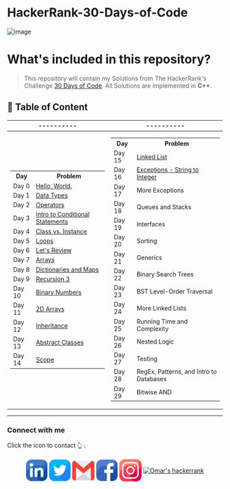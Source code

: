 # HackerRank-30-Days-of-Code

![image](https://camo.githubusercontent.com/65dc1fab92baf369bb1d072e20616929d280a5ac2094b5ae6033435f9b96eaf1/68747470733a2f2f69302e77702e636f6d2f6772616473696e67616d65732e636f6d2f77702d636f6e74656e742f75706c6f6164732f323031362f30352f3835363737315f3636383232343035333139373834315f313934333639393030395f6f2e706e673f6669743d32373631253243363932)

# What's included in this repository?
>
> This repository will contain my Solutions from The HackerRank's Challenge [30 Days of Code](https://www.hackerrank.com/domains/tutorials/30-days-of-code). All Solutions are implemented in **C++**.

## 📝 Table of Content  

| ---------- | ---------- |
|--|--|
|<table > <tr><th>Day</th><th>Problem</th></tr> <tr><td>Day 0</td><td>[Hello, World.](https://github.com/Omar-26/HackerRank-30-Days-of-Code/blob/4b62d1ea95f7b50e55df80a1ef160765d09547ba/0-%20%20Day%200%20Hello%2C%20World.cpp)</td></tr> <tr><td>Day 1</td><td>[Data Types](https://github.com/Omar-26/HackerRank-30-Days-of-Code/blob/4b62d1ea95f7b50e55df80a1ef160765d09547ba/1-%20Day%201%20Data%20Types.cpp)</td></tr>  <tr><td>Day 2</td><td>[Operators](https://github.com/Omar-26/HackerRank-30-Days-of-Code/blob/4b62d1ea95f7b50e55df80a1ef160765d09547ba/2-%20Day%202%20Operators.cpp)</td></tr> <tr><td>Day 3</td><td>[Intro to Conditional Statements](https://github.com/Omar-26/HackerRank-30-Days-of-Code/blob/4b62d1ea95f7b50e55df80a1ef160765d09547ba/3-%20Day%203%20Intro%20to%20Conditional%20Statements.cpp)</td></tr> <tr><td>Day 4</td><td>[Class vs. Instance](https://github.com/Omar-26/HackerRank-30-Days-of-Code/blob/4b62d1ea95f7b50e55df80a1ef160765d09547ba/A-%20Day%204%20Class%20vs.%20Instance.cpp)</td></tr> <tr><td>Day 5</td><td>[Loops](https://github.com/Omar-26/HackerRank-30-Days-of-Code/blob/4b62d1ea95f7b50e55df80a1ef160765d09547ba/B-%20Day%205%20Loops.cpp)</td></tr> <tr><td>Day 6</td><td>[Let's Review](https://github.com/Omar-26/HackerRank-30-Days-of-Code/blob/4b62d1ea95f7b50e55df80a1ef160765d09547ba/C-%20Day%206%20Let's%20Review.cpp)</td></tr> <tr><td>Day 7</td><td>[Arrays](https://github.com/Omar-26/HackerRank-30-Days-of-Code/blob/4b62d1ea95f7b50e55df80a1ef160765d09547ba/D-%20Day%207%20Arrays.cpp)</td></tr>  <tr><td>Day 8</td><td>[Dictionaries and Maps](https://github.com/Omar-26/HackerRank-30-Days-of-Code/blob/4b62d1ea95f7b50e55df80a1ef160765d09547ba/E-%20Day-8%20Dictionaries%20and%20Maps.cpp)</td></tr> <tr><td>Day 9</td><td>[Recursion 3](https://github.com/Omar-26/HackerRank-30-Days-of-Code/blob/4b62d1ea95f7b50e55df80a1ef160765d09547ba/F-%20Day-9%20Recursion%203.cpp)</td></tr> <tr><td>Day 10</td><td>[Binary Numbers](https://github.com/Omar-26/HackerRank-30-Days-of-Code/blob/4b62d1ea95f7b50e55df80a1ef160765d09547ba/G-%20Day-10%20Binary%20Numbers.cpp)</td></tr> <tr><td>Day 11</td><td>[2D Arrays](https://github.com/Omar-26/HackerRank-30-Days-of-Code/blob/64080b8fbea072c96ad16887555111fe6d7bc0ef/H-%20Day%2011%202D%20Arrays.cpp)</td></tr> <tr><td>Day 12</td><td>[Inheritance](https://github.com/Omar-26/HackerRank-30-Days-of-Code/blob/82774caf8785717d133a7faaba62204c7e91863f/I-%20Day%2012%20Inheritance.cpp)</td></tr> <tr><td>Day 13</td><td>[Abstract Classes](https://github.com/Omar-26/HackerRank-30-Days-of-Code/blob/82774caf8785717d133a7faaba62204c7e91863f/J-%20Day%2013%20Abstract%20Classes.cpp)</td></tr> <tr><td>Day 14</td><td>[Scope](https://github.com/Omar-26/HackerRank-30-Days-of-Code/blob/82774caf8785717d133a7faaba62204c7e91863f/K-%20Day%2014%20Scope.cpp)</td></tr> </table>|<table> <tr><th>Day</th><th>Problem</th></tr> <tr><td>Day 15</td><td>[Linked List](https://github.com/Omar-26/HackerRank-30-Days-of-Code/blob/82774caf8785717d133a7faaba62204c7e91863f/L-%20Day%2015%20Linked%20List.cpp)</td></tr> <tr><td>Day 16</td><td>[Exceptions - String to Integer](https://github.com/Omar-26/HackerRank-30-Days-of-Code/blob/82774caf8785717d133a7faaba62204c7e91863f/M-%20Day%2016%20Exceptions%20-%20String%20to%20Integer.cpp)</td></tr>  <tr><td>Day 17</td><td>More Exceptions</td></tr> <tr><td>Day 18</td><td>Queues and Stacks</td></tr> <tr><td>Day 19</td><td>Interfaces</td></tr> <tr><td>Day 20</td><td>Sorting</td></tr> <tr><td>Day 21</td><td>Generics</td></tr> <tr><td>Day 22</td><td>Binary Search Trees</td></tr> <tr><td>Day 23</td><td>BST Level-Order Traversal</td></tr> <tr><td>Day 24</td><td>More Linked Lists</td></tr> <tr><td>Day 25</td><td>Running Time and Complexity</td></tr> <tr><td>Day 26</td><td>Nested Logic</td></tr> <tr><td>Day 27</td><td>Testing</td></tr> <tr><td>Day 28</td><td>RegEx, Patterns, and Intro to Databases</td></tr> <tr><td>Day 29</td><td>Bitwise AND</td></tr> </table>|

________________

### Connect with me

Click the icon to contact 👆 :
<p align="center">
<a href="https://www.linkedin.com/in/omar-ashraf01" target="_blank"><img align="center" src="https://github.com/Omar-26/Icons/blob/main/linkedin.png?raw=true" alt="Linkedin" height="50" width="50" /></a>
<a href="https://twitter.com/omarash78893600" target="_blank"><img align="center" src="https://github.com/Omar-26/Icons/blob/main/twitter.png?raw=true" alt="Twitter" height="50" width="50" /></a>
<a href="mailto:eng.omar.ashraf26@gmail.com" target="_blank"><img align="center" src="https://github.com/Omar-26/Icons/blob/main/gmail.png?raw=true" alt="Gmail" height="61" width="52" /></a>
<a href="https://www.facebook.com/ommaar.ashrraaf" target="_blank"><img align="center" src="https://github.com/Omar-26/Icons/blob/main/facebook.png?raw=true" alt="Facebook" height="50" width="50" /></a>
<a href="https://www.instagram.com/ommaar_ashrraaf/" target="_blank"><img align="center" src="https://github.com/Omar-26/Icons/blob/main/instagram.png?raw=true" alt="Instagram" height="52" width="52" /></a>
<a href="https://www.hackerrank.com/eng_omar_ashraf1?hr_r=1" target="_blank">
<img align="center" alt="Omar's hackerrank" width="49" height="52" src="https://assets.brandfolder.com/y9ol94wb/v/331198/view@2x.png?v=1591971279" draggable="false" />
</a>
</p>
